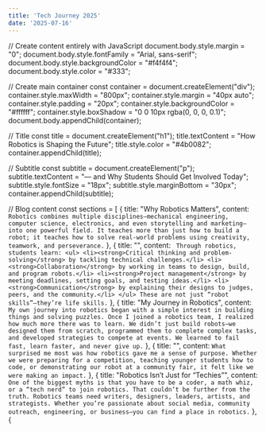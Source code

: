 ```yaml
---
title: 'Tech Journey 2025'
date: '2025-07-16'
---
```


// Create <body> content entirely with JavaScript
document.body.style.margin = "0";
document.body.style.fontFamily = "Arial, sans-serif";
document.body.style.backgroundColor = "#f4f4f4";
document.body.style.color = "#333";

// Create main container
const container = document.createElement("div");
container.style.maxWidth = "800px";
container.style.margin = "40px auto";
container.style.padding = "20px";
container.style.backgroundColor = "#ffffff";
container.style.boxShadow = "0 0 10px rgba(0, 0, 0, 0.1)";
document.body.appendChild(container);

// Title
const title = document.createElement("h1");
title.textContent = "How Robotics is Shaping the Future";
title.style.color = "#4b0082";
container.appendChild(title);

// Subtitle
const subtitle = document.createElement("p");
subtitle.textContent = "— and Why Students Should Get Involved Today";
subtitle.style.fontSize = "18px";
subtitle.style.marginBottom = "30px";
container.appendChild(subtitle);

// Blog content
const sections = [
  {
    title: "Why Robotics Matters",
    content: `Robotics combines multiple disciplines—mechanical engineering, computer science, electronics, and even storytelling and marketing—into one powerful field. It teaches more than just how to build a robot; it teaches how to solve real-world problems using creativity, teamwork, and perseverance.`
  },
  {
    title: "",
    content: `
      Through robotics, students learn:
      <ul>
        <li><strong>Critical thinking and problem-solving</strong> by tackling technical challenges.</li>
        <li><strong>Collaboration</strong> by working in teams to design, build, and program robots.</li>
        <li><strong>Project management</strong> by meeting deadlines, setting goals, and testing ideas.</li>
        <li><strong>Communication</strong> by explaining their designs to judges, peers, and the community.</li>
      </ul>
      These are not just “robot skills”—they’re life skills.`
  },
  {
    title: "My Journey in Robotics",
    content: `My own journey into robotics began with a simple interest in building things and solving puzzles. Once I joined a robotics team, I realized how much more there was to learn. We didn’t just build robots—we designed them from scratch, programmed them to complete complex tasks, and developed strategies to compete at events. We learned to fail fast, learn faster, and never give up.`
  },
  {
    title: "",
    content: `What surprised me most was how robotics gave me a sense of purpose. Whether we were preparing for a competition, teaching younger students how to code, or demonstrating our robot at a community fair, it felt like we were making an impact.`
  },
  {
    title: "Robotics Isn’t Just for “Techies”",
    content: `One of the biggest myths is that you have to be a coder, a math whiz, or a “tech nerd” to join robotics. That couldn’t be further from the truth. Robotics teams need writers, designers, leaders, artists, and strategists. Whether you’re passionate about social media, community outreach, engineering, or business—you can find a place in robotics.`
  },
  {


